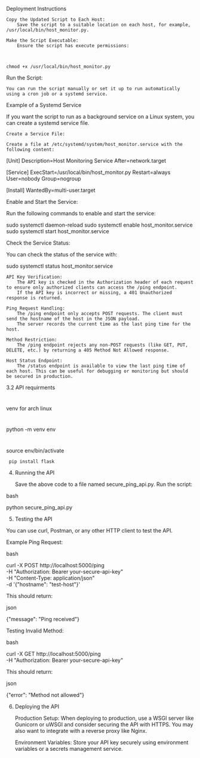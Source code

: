 Deployment Instructions

    Copy the Updated Script to Each Host:
        Save the script to a suitable location on each host, for example, /usr/local/bin/host_monitor.py.

    Make the Script Executable:
        Ensure the script has execute permissions:

       

    chmod +x /usr/local/bin/host_monitor.py

Run the Script:

    You can run the script manually or set it up to run automatically using a cron job or a systemd service.

Example of a Systemd Service

If you want the script to run as a background service on a Linux system, you can create a systemd service file.

    Create a Service File:

    Create a file at /etc/systemd/system/host_monitor.service with the following content:

[Unit]
Description=Host Monitoring Service
After=network.target

[Service]
ExecStart=/usr/local/bin/host_monitor.py
Restart=always
User=nobody
Group=nogroup

[Install]
WantedBy=multi-user.target

Enable and Start the Service:

Run the following commands to enable and start the service:



sudo systemctl daemon-reload
sudo systemctl enable host_monitor.service
sudo systemctl start host_monitor.service

Check the Service Status:

You can check the status of the service with:



sudo systemctl status host_monitor.service

    API Key Verification:
        The API key is checked in the Authorization header of each request to ensure only authorized clients can access the /ping endpoint.
        If the API key is incorrect or missing, a 401 Unauthorized response is returned.

    Ping Request Handling:
        The /ping endpoint only accepts POST requests. The client must send the hostname of the host in the JSON payload.
        The server records the current time as the last ping time for the host.

    Method Restriction:
        The /ping endpoint rejects any non-POST requests (like GET, PUT, DELETE, etc.) by returning a 405 Method Not Allowed response.

    Host Status Endpoint:
        The /status endpoint is available to view the last ping time of each host. This can be useful for debugging or monitoring but should be secured in production.

3.2 API requirments
#
venv for arch linux
#
python -m venv env
#
source env/bin/activate

     pip install flask


4. Running the API

    Save the above code to a file named secure_ping_api.py.
    Run the script:

bash

python secure_ping_api.py

5. Testing the API

You can use curl, Postman, or any other HTTP client to test the API.

Example Ping Request:

bash

curl -X POST http://localhost:5000/ping \
-H "Authorization: Bearer your-secure-api-key" \
-H "Content-Type: application/json" \
-d '{"hostname": "test-host"}'

This should return:

json

{"message": "Ping received"}

Testing Invalid Method:

bash

curl -X GET http://localhost:5000/ping \
-H "Authorization: Bearer your-secure-api-key"

This should return:

json

{"error": "Method not allowed"}

6. Deploying the API

    Production Setup: When deploying to production, use a WSGI server like Gunicorn or uWSGI and consider securing the API with HTTPS. You may also want to integrate with a reverse proxy like Nginx.

    Environment Variables: Store your API key securely using environment variables or a secrets management service.

